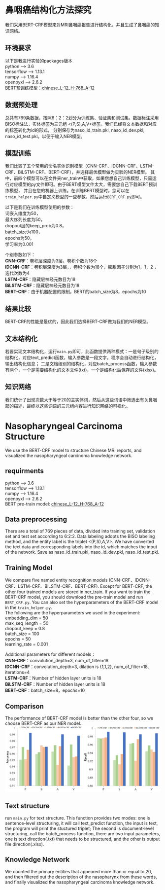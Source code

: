 # 鼻咽癌结构化方法探究
我们采用BERT-CRF模型来对MRI鼻咽癌报告进行结构化，并且生成了鼻咽癌的知识网络。
## 环境要求
以下是我进行实验的packages版本  
python --> 3.6  
tensorflow --> 1.13.1  
numpy --> 1.16.4  
openpyxl --> 2.6.2  
BERT预训练模型：[chinese_L-12_H-768_A-12](https://storage.googleapis.com/bert_models/2018_11_03/chinese_L-12_H-768_A-12.zip)

## 数据预处理
总共有769条数据，按照6：2：2划分为训练集、验证集和测试集。数据标注采用BISO标注法，实体标签为三元组 <(P,S),A,V>标签。我们已经将文本数据和对应的标签转化为id的形式，
分别保存为naso_id_train.pkl, naso_id_dev.pkl, naso_id_test.pkl。以便于输入NER模型。
## 模型训练
我们比较了五个常用的命名实体识别模型（CNN-CRF、IDCNN-CRF、LSTM-CRF、BiLSTM-CRF、BERT-CRF），并选择最优模型做为实验的NER模型。
其中，前四个模型可以在文件夹ner_train中获取，如果您想自己训练模型，只需运行对应模型的py文件即可。由于BERT模型文件太大，需要您自己下载BERT预训练模型，
并且在您的机器上训练。在训练BERT模型时，您可以在`train_helper.py`中自定义模型的一些参数，然后运行`BERT_CRF.py`即可。  

以下是我们在训练模型使用的参数：  
词嵌入维度为50，  
最大序列长度为50，  
dropout层的keep_prob为0.8，  
batch_size为100，  
epochs为50，  
学习率为0.001

个别参数如下：  
**CNN-CRF**：卷积层深度为3层，卷积个数为18个  
**IDCNN-CRF**：卷积层深度为3层，，卷积个数为18个，膨胀因子分别为1，1，2 ，迭代次数为4  
**LSTM-CRF**：隐藏层神经元数目为18  
**BiLSTM-CRF**：隐藏层神经元数目为18  
**BERT-CRF**：由于机器配置的限制，BERT的batch_size为8，epochs为10
## 结果比较
BERT-CRF的性能是最优的，因此我们选择BERT-CRF做为我们的NER模型。
## 文本结构化
若要实现文本结构化，运行`main.py`即可，此函数提供两种模式：一是句子级别的结构化，对应text_predict函数，输入参数是一段文字，程序会自动进行结构化，输出结构化信息；
二是文档级别的结构化，对应batch_process函数，输入参数有两个，一个是需要结构化的文本文件(txt)，一个是结构化后保存的文件(xlsx)。
## 知识网络
我们统计了出现次数大于等于20的主实体词，然后从这些词语中筛选出有关鼻咽部的描述，最终以这些词语的三元组内容进行知识网络的可视化。



# Nasopharyngeal Carcinoma Structure
We use the BERT-CRF model to structure Chinese MRI reports, and visualized the nasopharyngeal carcinoma knowledge network.
## requirments
python --> 3.6  
tensorflow --> 1.13.1  
numpy --> 1.16.4  
openpyxl --> 2.6.2  
BERT pre-train model: [chinese_L-12_H-768_A-12](https://storage.googleapis.com/bert_models/2018_11_03/chinese_L-12_H-768_A-12.zip)
## Data preprocessing
There are a total of 769 pieces of data, divided into training set, validation set and test set according to 6:2:2. 
Data labeling adopts the BISO labeling method, and the entity label is the triplet <(P,S),A,V>. 
We have converted the text data and corresponding labels into the id, which matches the input of the network.
Save as naso_id_train.pkl, naso_id_dev.pkl, naso_id_test.pkl.
## Training Model
We compare five named entity recognition models (CNN-CRF、IDCNN-CRF、LSTM-CRF、BiLSTM-CRF、BERT-CRF). 
Except for BERT-CRF, the other four trained models are stored in ner_train. If you want to train the BERT-CRF model, 
you should download the pre-train model and run `BERT_CRF.py`. 
You can also set the hyperparameters of the BERT-CRF model in the `train_helper.py`.  
The following are the hyperparameters we used in the experiment:  
embedding_dim = 50  
max_seq_length = 50  
dropout_keep = 0.8  
batch_size = 100  
epochs = 50  
learning_rate = 0.001  

Additional parameters for different models：  
**CNN-CRF**：convolution_depth=3, num_of_filter=18  
**IDCNN-CRF**：convolution_depth=3, dilation is {1,1,2}, num_of_filter=18, iterations=4  
**LSTM-CRF**：Number of hidden layer units is 18   
**BiLSTM-CRF**：Number of hidden layer units is 18  
**BERT-CRF**：batch_size=8，epochs=10

## Comparison
The performance of BERT-CRF model is better than the other four, so we choose BERT-CRF as our NER model.
![model comparison](https://github.com/saynHuang/npc_structure/raw/main/data/model%20comparison.png)

## Text structure
run `main.py` for text structure. This function provides two modes: one is sentence-level structuring, 
it will call text_predict function, the input is text, the program will print the stuctured triplet;
The second is document-level structuring, call the batch_process function, there are two input parameters, 
one is text direction(.txt) that needs to be structured, and the other is output file direction(.xlsx).
## Knowledge Network
We counted the primary entities that appeared more than or equal to 20, and then filtered out the description of the nasopharynx from these words, 
and finally visualized the nasopharyngeal carcinoma knowledge network.

